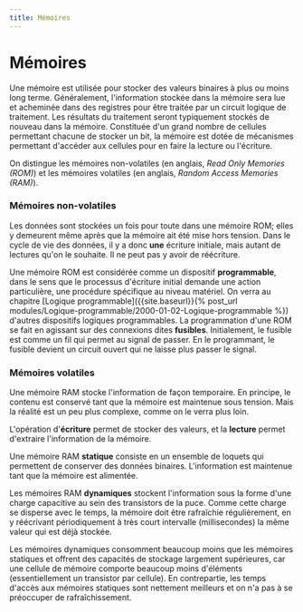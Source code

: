 ```yaml
---
title: Mémoires
---
```


# Mémoires

Une mémoire est utilisée pour stocker des valeurs binaires à plus ou
moins long terme. Généralement, l'information stockée dans la mémoire
sera lue et acheminée dans des registres pour être traitée par un
circuit logique de traitement. Les résultats du traitement seront
typiquement stockés de nouveau dans la mémoire. Constituée d'un grand
nombre de cellules permettant chacune de stocker un bit, la mémoire
est dotée de mécanismes permettant d'accéder aux cellules pour en
faire la lecture ou l'écriture.

On distingue les mémoires non-volatiles (en anglais, *Read Only
Memories (ROM)*) et les mémoires volatiles (en anglais, *Random Access
Memories (RAM)*).


### Mémoires non-volatiles

Les données sont stockées un fois pour toute dans une mémoire ROM;
elles y demeurent même après que la mémoire ait été mise hors
tension. Dans le cycle de vie des données, il y a donc **une** écriture
initiale, mais autant de lectures qu'on le souhaite. Il ne peut pas y
avoir de réécriture.

Une mémoire ROM est considérée comme un dispositif **programmable**,
dans le sens que le processus d'écriture initial demande une action
particulière, une procédure spécifique au niveau matériel. On verra au
chapitre  [Logique programmable]({{site.baseurl}}{% post_url modules/Logique-programmable/2000-01-02-Logique-programmable %}) d'autres dispositifs logiques
programmables. La programmation d'une ROM se fait en agissant sur des
connexions dites **fusibles**. Initialement, le fusible est comme un fil
qui permet au signal de passer. En le programmant, le fusible devient
un circuit ouvert qui ne laisse plus passer le signal.

### Mémoires volatiles

Une mémoire RAM stocke l'information de façon temporaire. En principe,
le contenu est conservé tant que la mémoire est maintenue sous
tension.  Mais la réalité est un peu plus complexe, comme on le verra plus loin.

L'opération d'**écriture** permet de stocker des valeurs, et la
**lecture** permet d'extraire l'information de la mémoire.

Une mémoire RAM **statique** consiste en un ensemble de loquets qui
permettent de conserver des données binaires. L'information est
maintenue tant que la mémoire est alimentée.

Les mémoires RAM **dynamiques** stockent l'information sous la forme
d'une charge capacitive au sein des transistors de la puce. Comme
cette charge se disperse avec le temps, la mémoire doit être
rafraîchie régulièrement, en y réécrivant périodiquement à très court
intervalle (millisecondes) la même valeur qui est déjà stockée.

Les mémoires dynamiques consomment beaucoup moins que les mémoires
statiques et offrent des capacités de stockage largement supérieures,
car une cellule de mémoire comporte beaucoup moins d'éléments
(essentiellement un transistor par cellule). En contrepartie, les
temps d'accès aux mémoires statiques sont nettement meilleurs et on
n'a pas à se préoccuper de rafraîchissement.
